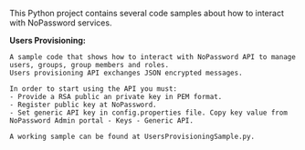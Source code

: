 This Python project contains several code samples about how to interact with NoPassword services.

**Users Provisioning:**

    A sample code that shows how to interact with NoPassword API to manage users, groups, group members and roles.
    Users provisioning API exchanges JSON encrypted messages. 
    
    In order to start using the API you must:
    - Provide a RSA public an private key in PEM format.
    - Register public key at NoPassword.
    - Set generic API key in config.properties file. Copy key value from NoPassword Admin portal - Keys - Generic API.
    
    A working sample can be found at UsersProvisioningSample.py.